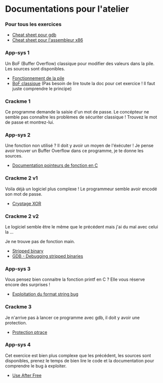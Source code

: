 # Documentations pour l'atelier


### Pour tous les exercices
- [Cheat sheet pour gdb](https://darkdust.net/files/GDB%20Cheat%20Sheet.pdf)
- [Cheat sheet pour l'assembleur x86](https://trailofbits.github.io/ctf/vulnerabilities/references/X86_Win32_Reverse_Engineering_Cheat_Sheet.pdf)


### App-sys 1
Un BoF (Buffer Overflow) classique pour modifier des valeurs dans la pile.
Les sources sont disponibles.
- [Fonctionnement de la pile](https://beta.hackndo.com/stack-introduction/)
- [BoF classique](https://beta.hackndo.com/buffer-overflow/) (Pas besoin de lire toute la doc pour cet exercice ! Il faut juste comprendre le principe)

### Crackme 1
Ce programme demande la saisie d'un mot de passe.
Le concépteur ne semble pas connaître les problèmes de sécuriter classique !
Trouvez le mot de passe et montrez-lui.


### App-sys 2
Une fonction non utilisé ? Il doit y avoir un moyen de l'éxécuter !
Je pense avoir trouver un Buffer Overflow dans ce programme, je te donne les sources.
- [Documentation pointeurs de fonction en C](https://beta.hackndo.com/c-pointeurs-de-fonction/)


### Crackme 2 v1
Voila déjà un logiciel plus complexe ! Le programmeur semble avoir encodé son mot de passe.
- [Cryptage XOR](http://www.primenumbers.net/Renaud/fr/crypto/XOR.htm)


### Crackme 2 v2
Le logiciel semble être le même que le précédent mais j'ai du mal avec celui la ...

Je ne trouve pas de fonction main.
- [Stripped binary](https://en.wikipedia.org/wiki/Stripped_binary)
- [GDB - Debugging stripped binaries](https://felix.abecassis.me/2012/08/gdb-debugging-stripped-binaries/)

### App-sys 3
Vous pensez bien connaitre la fonction printf en C ? Elle vous réserve encore des surprises ! 
- [Exploitation du format string bug](https://www.bases-hacking.org/format-strings.html)


### Crackme 3
Je n'arrive pas à lancer ce programme avec gdb, il doit y avoir une protection.
- [Protection ptrace](https://www.root-me.org/fr/Documentation/Cracking/Appel-systeme-ptrace)


### App-sys 4
Cet exercice est bien plus complexe que les précédent, les sources sont disponibles,
prenez le temps de bien lire le code et la documentation pour comprendre le bug à exploiter.
- [Use After Free](https://beta.hackndo.com/use-after-free/)
